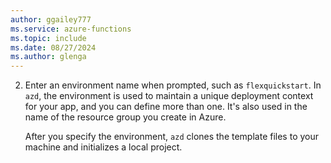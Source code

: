 ```yaml
---
author: ggailey777
ms.service: azure-functions
ms.topic: include
ms.date: 08/27/2024
ms.author: glenga
---
```


2. Enter an environment name when prompted, such as `flexquickstart`. In `azd`, the environment is used to maintain a unique deployment context for your app, and you can define more than one. It's also used in the name of the resource group you create in Azure. 

    After you specify the environment, `azd` clones the template files to your machine and initializes a local project.